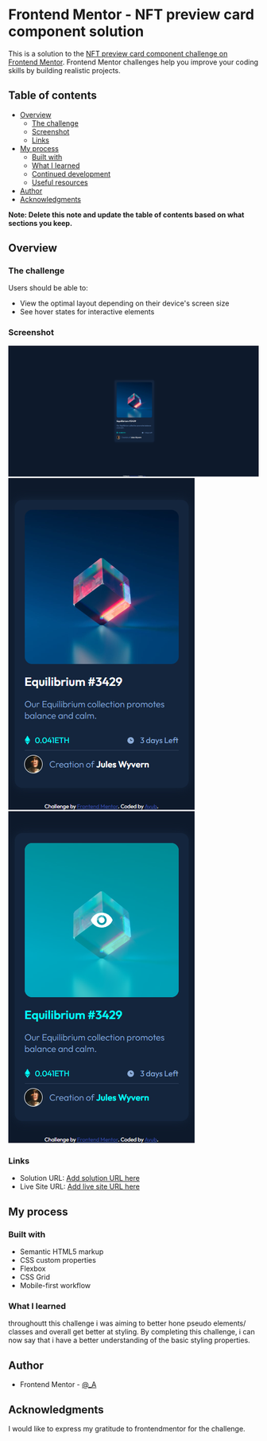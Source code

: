# Frontend Mentor - NFT preview card component solution

This is a solution to the [NFT preview card component challenge on Frontend Mentor](https://www.frontendmentor.io/challenges/nft-preview-card-component-SbdUL_w0U). Frontend Mentor challenges help you improve your coding skills by building realistic projects. 

## Table of contents

- [Overview](#overview)
  - [The challenge](#the-challenge)
  - [Screenshot](#screenshot)
  - [Links](#links)
- [My process](#my-process)
  - [Built with](#built-with)
  - [What I learned](#what-i-learned)
  - [Continued development](#continued-development)
  - [Useful resources](#useful-resources)
- [Author](#author)
- [Acknowledgments](#acknowledgments)

**Note: Delete this note and update the table of contents based on what sections you keep.**

## Overview

### The challenge

Users should be able to:

- View the optimal layout depending on their device's screen size
- See hover states for interactive elements

### Screenshot

![](./results/finalDesign.png)
![](./results/mobile-notActive.png)
![](./results/mobile-active.png)

### Links

- Solution URL: [Add solution URL here](https://github.com/ehhbased/NFT-Preview-Card)
- Live Site URL: [Add live site URL here](https://your-live-site-url.com)

## My process

### Built with

- Semantic HTML5 markup
- CSS custom properties
- Flexbox
- CSS Grid
- Mobile-first workflow

### What I learned

throughoutt this challenge i was aiming to better hone pseudo elements/ classes and overall get better at styling. By completing this challenge, i can now say that i have a better understanding of the basic styling properties.

## Author
- Frontend Mentor - [@_A](https://www.frontendmentor.io/profile/ehhbased)

## Acknowledgments
I would like to express my gratitude to frontendmentor for the challenge.